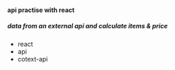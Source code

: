 #### api practise with react

##### data from an external api and calculate items & price

* react
* api
* cotext-api

